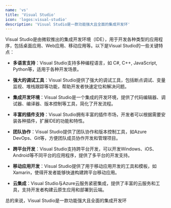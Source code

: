 ```yaml
---
name: 'vs'
title: 'Visual Studio'
icon: 'logos:visual-studio'
description: 'Visual Studio是一款功能强大且全面的集成开发环'
---
```


Visual Studio是由微软推出的集成开发环境（IDE），用于开发各种类型的应用程序，包括桌面应用、Web应用、移动应用等。以下是Visual Studio的一些关键特点：

- **多语言支持**：Visual Studio支持多种编程语言，如 C#, C++, JavaScript, Python等，适用于各种开发场景。

- **强大的调试工具**：Visual Studio提供了强大的调试工具，包括断点调试、变量监视、堆栈跟踪等功能，帮助开发者快速定位和解决问题。

- **集成开发环境**：Visual Studio是一个集成的开发环境，提供了代码编辑器、调试器、编译器、版本控制等工具，简化了开发流程。

- **丰富的插件支持**：Visual Studio拥有丰富的插件市场，开发者可以根据需要安装各种插件，扩展IDE的功能和特性。

- **团队协作**：Visual Studio提供了团队协作和版本控制工具，如Azure DevOps、Git等，方便团队成员协作开发和管理项目。

- **跨平台开发**：Visual Studio支持跨平台开发，可以开发Windows、iOS、Android等不同平台的应用程序，提供了多平台的开发支持。

- **移动应用开发**：Visual Studio提供了用于移动应用开发的工具和模板，如Xamarin，使得开发者能够快速构建跨平台移动应用。

- **云集成**：Visual Studio与Azure云服务紧密集成，提供了丰富的云服务和工具，支持开发者构建云原生应用和部署到云端。

总的来说，Visual Studio是一款功能强大且全面的集成开发环